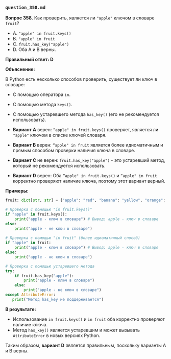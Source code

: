### `question_358.md`

**Вопрос 358.** Как проверить, является ли `"apple"` ключом в словаре `fruit`?

- A.  `"apple" in fruit.keys()`
- B.  `"apple" in fruit`
- C.  `fruit.has_key("apple")`
- D.  Оба A и B верны.

**Правильный ответ: D**

**Объяснение:**

В Python есть несколько способов проверить, существует ли ключ в словаре:
*  С помощью оператора `in`.
*  С помощью метода `keys()`.
*  С помощью устаревшего метода `has_key()` (его не рекомендуется использовать).

*   **Вариант A** верен: `“apple" in fruit.keys()` проверяет, является ли `"apple"` ключом в списке ключей словаря.

*   **Вариант B** верен: `“apple" in fruit` является более идиоматичным и прямым способом проверки наличия ключа в словаре.

*   **Вариант C** не верен: `fruit.has_key("apple")` - это устаревший метод, который не рекомендуется использовать.

*   **Вариант D** верен: Оба `“apple" in fruit.keys()` и `“apple" in fruit` корректно проверяют наличие ключа, поэтому этот вариант верный.

**Примеры:**

```python
fruit: dict[str, str] = {"apple": "red", "banana": "yellow", "orange": "orange"}

# Проверка с помощью "in fruit.keys()"
if "apple" in fruit.keys():
    print("apple - ключ в словаре") # Вывод: apple - ключ в словаре
else:
    print("apple - не ключ в словаре")
    
# Проверка с помощью "in fruit" (более идиоматичный способ)
if "apple" in fruit:
    print("apple - ключ в словаре") # Вывод: apple - ключ в словаре
else:
    print("apple - не ключ в словаре")

# Проверка с помощью устаревшего метода
try:
    if fruit.has_key("apple"):
        print("apple - ключ в словаре")
    else:
        print("apple - не ключ в словаре")
except AttributeError:
   print("Метод has_key не поддерживается")
```

**В результате:**

*   Использование `in fruit.keys()` и `in fruit` оба корректно проверяют наличие ключа.
*  Метод `has_key()` является устаревшим и может вызывать `AttributeError` в новых версиях Python.

Таким образом, **вариант D** является правильным, поскольку варианты А и B верны.
